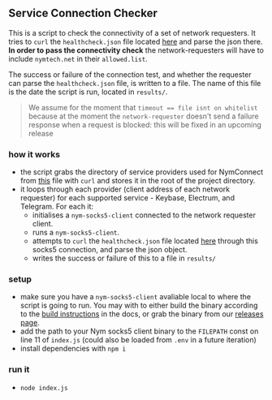 ## Service Connection Checker 

This is a script to check the connectivity of a set of network requesters. It tries to `curl` the `healthcheck.json` file located [here](https://nymtech.net/.wellknown/connect/healthcheck.json) and parse the json there. **In order to pass the connectivity check** the network-requesters will have to include `nymtech.net` in their `allowed.list`. 

The success or failure of the connection test, and whether the requester can parse the `healthcheck.json` file, is written to a file. The name of this file is the date the script is run, located in `results/`. 

> We assume for the moment that `timeout == file isnt on whitelist` because at the moment the `network-requester` doesn't send a failure response when a request is blocked: this will be fixed in an upcoming release

### how it works 
* the script grabs the directory of service providers used for NymConnect from [this](https://nymtech.net/.wellknown/connect/service-providers.json) file with `curl` and stores it in the root of the project directory.  
* it loops through each provider (client address of each network requester) for each supported service - Keybase, Electrum, and Telegram. For each it:
    * initialises a `nym-socks5-client` connected to the network requester client.
    * runs a `nym-socks5-client`.
    * attempts to `curl` the `healthcheck.json` file located [here](https://nymtech.net/.wellknown/connect/healthcheck.json) through this socks5 connection, and parse the json object.
    * writes the success or failure of this to a file in `results/` 

### setup
* make sure you have a `nym-socks5-client` avaliable local to where the script is going to run. You may with to either build the binary according to the [build instructions](https://nymtech.net/docs/stable/run-nym-nodes/build-nym) in the docs, or grab the binary from our [releases page](https://github.com/nymtech/nym/releases).
* add the path to your Nym socks5 client binary to the `FILEPATH` const on line 11 of `index.js` (could also be loaded from `.env` in a future iteration)
* install dependencies with `npm i`

### run it
* `node index.js` 
